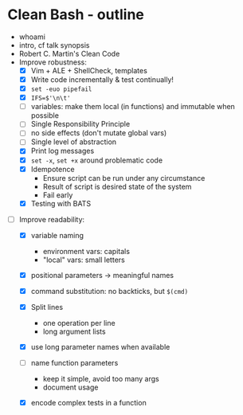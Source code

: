 # Clean Bash - outline

- whoami
- intro, cf talk synopsis
- Robert C. Martin's Clean Code
- Improve robustness:
    - [x] Vim + ALE + ShellCheck, templates
    - [x] Write code incrementally & test continually!
    - [x] `set -euo pipefail`
    - [x] `IFS=$'\n\t'`
    - [ ] variables: make them local (in functions) and immutable when possible
    - [ ] Single Responsibility Principle
    - [ ] no side effects (don't mutate global vars)
    - [ ] Single level of abstraction
    - [x] Print log messages
    - [x] `set -x`, `set +x` around problematic code
    - [x] Idempotence
        - Ensure script can be run under any circumstance
        - Result of script is desired state of the system
        - Fail early
    - [x] Testing with BATS
- [ ] Improve readability:
    - [x] variable naming
        - environment vars: capitals
        - "local" vars: small letters
    - [x] positional parameters -> meaningful names
    - [x] command substitution: no backticks, but `$(cmd)`
    - [x] Split lines
        - one operation per line
        - long argument lists
    - [x] use long parameter names when available
    - [ ] name function parameters
        - keep it simple, avoid too many args
        - document usage
    - [x] encode complex tests in a function
    
